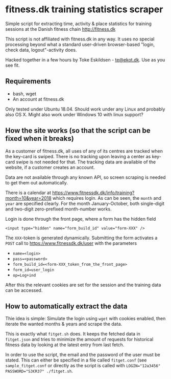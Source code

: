 # fitness.dk training statistics scraper

Simple script for extracting time, activity & place statistics for training sessions at the Danish fitness chain http://fitness.dk

This script is not affiliated with fitness.dk in any way. It uses no special processing beyond what a standard user-driven browser-based "login, check data, logout"-activity does.

Hacked together in a few hours by Toke Eskildsen - te@ekot.dk. Use as you see fit.

## Requirements

 * bash, wget
 * An account at fitness.dk

Only tested under Ubuntu 18.04. Should work under any Linux and probably also OS X. Might also work under Windows 10 with linux support?

## How the site works (so that the script can be fixed when it breaks)

As a customer of fitness.dk, all uses of any of its centres are tracked when the key-card is swiped. There is no tracking upon leaving a center as key-card swipe is not needed for that. The tracking data are available of the website, if a customer creates an account.

Data are not available through any known API, so screen scraping is needed to get them out automatically.

There is a calendar at https://www.fitnessdk.dk/info/training?month=10&year=2018 which requires login. As can be seen, the `month` and `year` are specified clearly. For the month January-October, both single-digit and two-digit zero-prefixed month-number works.

Login is done through the front page, where a form has the hidden field
```
<input type="hidden" name="form_build_id" value="form-XXX" />
```
The `XXX`-token is generated dynamically. Submitting the form activates a `POST` call to https://www.fitnessdk.dk/user with the parameters

 * `name=<login>`
 * `pass=<password>`
 * `form_build_id=<form-XXX_token_from_the_front_page>`
 * `form_id=user_login`
 * `op=Log+ind`
 
After this the relevant cookies are set for the session and the training data can be accessed.

## How to automatically extract the data

Thie idea is simple: Simulate the login using `wget` with cookies enabled, then iterate the wanted months & years and scrape the data.

This is exactly what `fitget.sh` does. It keeps the fetched data in `fitget.json` and tries to minimize the amount of requests for historical fitness data by looking at the latest entry from last fetch.

In order to use the script, the email and the password of the user must be stated. This can either be specified in a file called `fitget.conf` (see `sample_fitget.conf` or directly as the script is called with `LOGIN="12a3456" PASSWORD="S3€R37" ./fitget.sh`.
